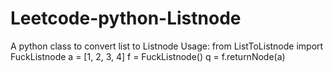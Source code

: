 # Leetcode-python-Listnode
A python class to convert list to Listnode
Usage:
  from ListToListnode import FuckListnode
    a = [1, 2, 3, 4]
    f = FuckListnode()
    q = f.returnNode(a)
